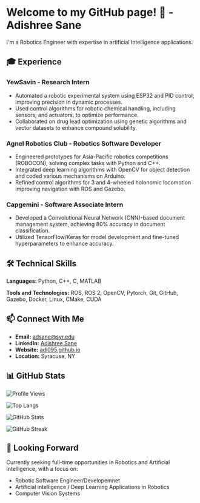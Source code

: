# Welcome to my GitHub page! 👋 - Adishree Sane

I'm a Robotics Engineer with expertise in artificial Intelligence applications. 

## 🎓 Experience
### YewSavin - Research Intern
- Automated a robotic experimental system using ESP32 and PID control, improving precision in dynamic processes.
- Used control algorithms for robotic chemical handling, including sensors, and actuators, to optimize performance.
- Collaborated on drug lead optimization using genetic algorithms and vector datasets to enhance compound solubility.

### Agnel Robotics Club - Robotics Software Developer
- Engineered prototypes for Asia-Pacific robotics competitions (ROBOCON), solving complex tasks with Python and C++.
- Integrated deep learning algorithms with OpenCV for object detection and coded various mechanisms on Arduino.
- Refined control algorithms for 3 and 4-wheeled holonomic locomotion improving navigation with ROS and Gazebo.

### Capgemini - Software Associate Intern
- Developed a Convolutional Neural Network (CNN)-based document management system, achieving 80% accuracy in document classification.
- Utilized TensorFlow/Keras for model development and fine-tuned hyperparameters to enhance accuracy.

## 🛠️ Technical Skills
**Languages:** Python, C++, C, MATLAB

**Tools and Technologies:** ROS, ROS 2, OpenCV, Pytorch, Git, GitHub, Gazebo, Docker, Linux, CMake, CUDA

## 📫 Connect With Me
- **Email:** adsane@syr.edu
- **LinkedIn:** [Adishree Sane](https://www.linkedin.com/in/adishree-sane/)
- **Website:** [adi095.github.io](https://adi095.github.io/)
- **Location:** Syracuse, NY

## 📊 GitHub Stats
![Profile Views](https://komarev.com/ghpvc/?username=adi095&color=blue)

![Top Langs](https://github-readme-stats.vercel.app/api/top-langs/?username=adi095&layout=compact&hide=javascript)

![GitHub Stats](https://github-readme-stats.vercel.app/api?username=adi095&show_icons=true&count_private=true)

![GitHub Streak](https://github-readme-streak-stats.herokuapp.com/?user=adi095)


## 🎯 Looking Forward
Currently seeking full-time opportunities in Robotics and Artificial Intelligence, with a focus on:

- Robotic Software Engineer/Developemnet
- Artificial intelligence / Deep Learning Applications in Robotics
- Computer Vision Systems

